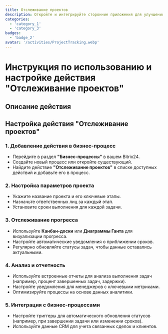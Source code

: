 ```yaml
---
title: Отслеживание проектов
description: Откройте и интегрируйте сторонние приложения для улучшения вашего бизнеса.
categories: 
  - 'category_1'
  - 'category_3'
badges: 
  - 'badge_2'
avatar: '/activities/ProjectTracking.webp'
---
```

# Инструкция по использованию и настройке действия "Отслеживание проектов"

## Описание действия

## **Настройка действия "Отслеживание проектов"**

### 1. Добавление действия в бизнес-процесс
- Перейдите в раздел **"Бизнес-процессы"** в вашем Bitrix24.
- Создайте новый процесс или откройте существующий.
- Найдите действие **"Отслеживание проектов"** в списке доступных действий и добавьте его в процесс.

### 2. Настройка параметров проекта
- Укажите название проекта и его ключевые этапы.
- Назначьте ответственных лиц за каждый этап.
- Установите сроки выполнения для каждой задачи.

### 3. Отслеживание прогресса
- Используйте **Канбан-доски** или **Диаграммы Ганта** для визуализации прогресса.
- Настройте автоматические уведомления о приближении сроков.
- Регулярно обновляйте статусы задач, чтобы данные оставались актуальными.

### 4. Анализ и отчетность
- Используйте встроенные отчеты для анализа выполнения задач (например, процент завершенных задач, задержки).
- Настройте уведомления для менеджеров с ключевыми метриками.
- Оптимизируйте процессы на основе данных аналитики.

### 5. Интеграция с бизнес-процессами
- Настройте триггеры для автоматического обновления статусов (например, при завершении задачи или изменении сроков).
- Используйте данные CRM для учета связанных сделок и клиентов.